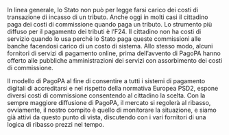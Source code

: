 In linea generale, lo Stato non può per legge farsi carico dei costi di transazione di incasso di un tributo. Anche oggi in molti casi il cittadino paga dei costi di commissione quando paga un tributo. Lo strumento più diffuso per il pagamento dei tributi è l’F24. Il cittadino non ha costi di servizio quando lo usa perché lo Stato paga queste commissioni alle banche facendosi carico di un costo di sistema. Allo stesso modo, alcuni fornitori di servizi di pagamento online, prima dell’avvento di PagoPA hanno offerto alle pubbliche amministrazioni dei servizi con assorbimento dei costi di commissione.

Il modello di PagoPA al fine di consentire a tutti i sistemi di pagamento digitali di accreditarsi e nel rispetto della normativa Europea PSD2, espone diversi costi di commissione consentendo al cittadino la scelta. Con la sempre maggiore diffusione di PagoPA, il mercato si regolerà al ribasso, ovviamente, il nostro compito è quello di monitorare la situazione, e siamo già attivi da questo punto di vista, discutendo con i vari fornitori di una logica di ribasso prezzi nel tempo.
